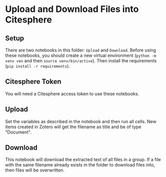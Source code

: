 # Upload and Download Files into Citesphere

## Setup
There are two notebooks in this folder: `Upload` and `Download`. Before using these notebooks, you should create a new virtual environment (`python -m venv ven` and then `source venv/bin/active`). Then install the requirements (`pip install -r requirements`).

## Citesphere Token
You will need a Citesphere access token to use these notebooks.

## Upload
Set the variables as described in the notebook and then run all cells. New items created in Zotero will get the filename as title and be of type "Document".

## Download
This notebook will download the extracted text of all files in a group. If a file with the same filename already exists in the folder to download files into, then files will be overwritten.